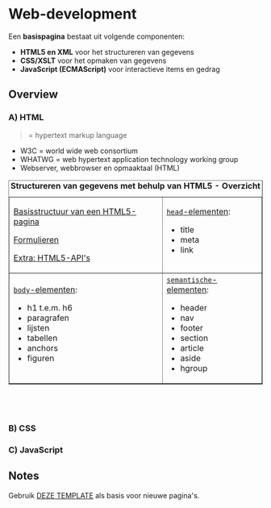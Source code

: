 # Web-development

Een **basispagina** bestaat uit volgende componenten:
* **HTML5 en XML** voor het structureren van gegevens
* **CSS/XSLT** voor het opmaken van gegevens
* **JavaScript (ECMAScript)** voor interactieve items en gedrag

## Overview

### A) HTML

> = hypertext markup language

* W3C = world wide web consortium
* WHATWG = web hypertext application technology working group
* Webserver, webbrowser en opmaaktaal (HTML)

<table border="1">
    <caption><strong>Structureren van gegevens met behulp van HTML5 - Overzicht</strong></caption>
    <tr>
        <td>
            <p><a href="./H1a. HTML5 basisstructuur.md">Basisstructuur van een HTML5-pagina</a></p>
            <p><a href="./H2c. Formulieren.md">Formulieren</a></p>
            <p><a href="./H3. HTML5-APIs.md">Extra: HTML5-API's</a></p>
        </td>
        <td><a href="./H1b. HEAD-tags.md"><code>head</code>-elementen</a>:
            <ul>
                <li>title</li>
                <li>meta</li>
                <li>link</li>
            </ul></td>
    </tr>
    <tr>
        <td><a href="./H2a. HTML-elementen.md"><code>body</code>-elementen</a>:
            <ul>
                <li>h1 t.e.m. h6</li>
                <li>paragrafen</li>
                <li>lijsten</li>
                <li>tabellen</li>
                <li>anchors</li>
                <li>figuren</li>
            </ul></td>
        <td><a href="./H2b. Semantische elementen.md"><code>semantische</code>-elementen</a>:
            <ul>
                <li>header</li>
                <li>nav</li>
                <li>footer</li>
                <li>section</li>
                <li>article</li>
                <li>aside</li>
                <li>hgroup</li>
            </ul>
        </td>
    </tr>
</table>

&nbsp;
---

### B) CSS
### C) JavaScript

## Notes

Gebruik [DEZE TEMPLATE](00_Template.md) als basis voor nieuwe pagina's.